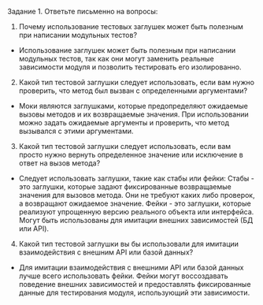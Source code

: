 Задание 1. Ответьте письменно на вопросы:

1) Почему использование тестовых заглушек может быть полезным при написании модульных тестов?
* Использование заглушек может быть полезным при написании модульных тестов, так как они могут заменить реальные зависимости модуля и позволить тестировать его изолированно.

2) Какой тип тестовой заглушки следует использовать, если вам нужно проверить, что метод был вызван с определенными аргументами?
* Моки являются заглушками, которые предопределяют ожидаемые вызовы методов и их возвращаемые значения. При использовании можно задать ожидаемые аргументы и проверить, что метод вызывался с этими аргументами.

3) Какой тип тестовой заглушки следует использовать, если вам просто нужно вернуть определенное значение или исключение в ответ на вызов метода?
* Следует использовать заглушки, такие как стабы или фейки:
Стабы - это заглушки, которые задают фиксированные возвращаемые значения для вызовов метода. Они не требуют каких либо проверок, а возвращают ожидаемое значение.
Фейки - это заглушки, которые реализуют упрощенную версию реального объекта или интерфейса. Могут быть использованы для имитации внешних зависимостей (БД или API).

4) Какой тип тестовой заглушки вы бы использовали для имитации  взаимодействия с внешним API или базой данных?
* Для имитации взаимодействия с внешними API или базой данных лучше всего использовать фейки. Фейки могут воссоздавать поведение внешних зависимостей и предоставлять фиксированные данные для тестирования модуля, использующий эти зависимости.